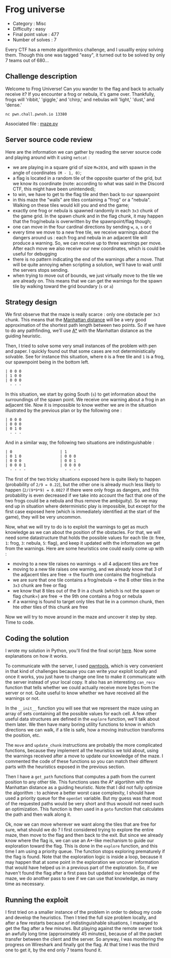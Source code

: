 # Frog universe

- Category : Misc
- Difficulty : easy
- Final point value : 477
- Number of solves : 7

Every CTF has a remote algorithmics challenge, and I usuallly enjoy solving them. Though this one was tagged "easy", it turned out to be solved by only 7 teams out of 680...

## Challenge description

Welcome to Frog Universe! Can you wander to the flag and back to actually receive it? If you encounter a frog or nebula, it's game over. Thankfully, frogs will 'ribbit,' 'giggle,' and 'chirp,' and nebulas will 'light,' 'dust,' and 'dense.'
```
nc pwn.chall.pwnoh.io 13380
```
Associated file : [maze.py](./maze.py)

## Server source code review

Here are the information we can gather by reading the server source code and playing around with it using `netcat` :
- we are playing in a square grid of size `M=2034`, and with spawn in the angle of coordinates `(M - 1, 0)`;
- a flag is located in a random tile of the opposite quarter of the grid, but we know its coordinate (note: according to what was said in the Discord CTF, this might have been unintended);
- to win, we have to get to the flag tile and then back to our spawnpoint
- in this maze the "walls" are tiles containing a "frog" or a "nebula". Walking on these tiles would kill you and end the game;
- exactly one frog or nebula is spawned randomly in each `3x3` chunk of the game grid. In the spawn chunk and in the flag chunk, it may happen that the frog/nebula is overwritten by the spawnpoint/flag though;
- one can move in the four cardinal directions by sending `w`, `a`, `s` or `d`
- every time we move to a new free tile, we receive warnings about the dangers around us : each frog and nebula in an adjacent tile will produce a warning. So, we can receive up to three warnings per move. After each move we also receive our new coordinates, which is could be useful for debugging
- there is no pattern indicating the end of the warnings after a move. That will be quite annoying when scripting a solution, we'll have to wait until the servers stops sending.
- when trying to move out of bounds, we just virtually move to the tile we are already on. This means that we can get the warnings for the spawn tile by walking toward the grid boundary (`s` or `a`)

## Strategy design

We first observe that the maze is really scarce : only one obstacle per `3x3` chunk. This means that the [Manhattan distance](https://en.wikipedia.org/wiki/Taxicab_geometry) will be a very good approximation of the shortest path length between two points. So if we have to do any pathfinding, we'll use [A*](https://en.wikipedia.org/wiki/A*_search_algorithm) with the Manhattan distance as the guiding heuristic.

Then, I tried to solve some very small instances of the problem with pen and paper. I quickly found out that some cases are not deterministically solvable. See for instance this situation, where `0` is a free tile and `1` is a frog, our spawnpoint being in the bottom left.
```
| 0 0 0
| 1 0 0
| 0 0 0
  - - -
```
In this situation, we start by going South (`s`) to get information about the surroundings of the spawn point. We receive one warning about a frog in an adjacent tile. Now it is impossible to know wether we are in the situation illustrated by the previous plan or by the following one :
```
| 0 0 0
| 0 0 0
| 0 1 0
  - - -
```
And in a similar way, the following two situations are indistinguishable :
```
| 0                     | 1
| 0 1 0                 | 0 0 0
| 0 0 0                 | 0 0 1
| 0 0 0 1               | 0 0 0 0
  - - - -                 - - - -
```
The first of the two tricky situations exposed here is quite likely to happen (probability of `2/9 = 0.22`), but the other one is already much less likely to happen (`2/(9*9*9) = 0.0027` if there were only frogs as dangers, and this probability is even decreased if we take into account the fact that one of the two frogs could be a nebula and thus remove the ambiguity). So we may end up in situation where deterministic play is impossible, but except for the first case exposed here (which is immediately identified at the start of the game), they will be very uncommon.

Now, what we will try to do is to exploit the warnings to get as much knowledge as we can about the position of the obstacles. For that, we will need some datastructure that holds the possible values for each tile (`0`: free, `1`: frog, `3`: nebula, `5`: flag), and keep it updated with the information we get from the warnings. Here are some heuristics one could easily come up with :
- moving to a new tile raises no warnings -> all 4 adjacent tiles are free
- moving to a new tile raises one warning, and we already know that 3 of the adjacent tiles are free -> the fourth one contains the frog/nebula
- we are sure that one tile contains a frog/nebula -> the 8 other tiles in the `3x3` chunk are free or flag
- we know that 8 tiles out of the 9 in a chunk (which is not the spawn or flag chunk=) are free -> the 9th one contains a frog or nebula
- if a warning is found to target only tiles that lie in a common chunk, then hte other tiles of this chunk are free

Now we will try to move around in the maze and uncover it step by step. Time to code.

## Coding the solution

I wrote my solution in Python, you'll find the final script [here](exploit.py). Now some explanations on how it works.

To communicate with the server, I used [pwntools](https://docs.pwntools.com/en/stable/intro.html), which is very convenient in that kind of challenges because you can write your exploit locally and once it works, you just have to change one line to make it communicate with the server instead of your local copy. It also has an interesting `can_recv` function that tells whether we could actually receive more bytes from the server or not. Quite useful to know whether we have received all the warnings or not.

In the `__init__` function you will see that we represent the maze using an array of sets containing all the possible values for each cell. A few other useful data structures are defined in the `explore` function, we'll talk about them later. We then have many boring utility functions to know in which directions we can walk, if a tile is safe, how a moving instruction transforms the position, etc.

The `move` and `update_chunk` instructions are probably the more complicated functions, because they implement all the heuristics we told about, using the warnings received after a move to update our knowledge of the maze. I commented the code of these functions so you can match their different parts with the heuristics exposed in the previous section.

Then I have a `get_path` functions that computes a path from the current position to any other tile. This functions uses the A* algortihm with the Manhattan distance as a guiding heuristic. Note that I did not fully optimize the algorithm : to achieve a better worst case complexity, I should have used a priority queue for the `openSet` variable. But my guess was that most of the requested paths would be very short and thus woould not need such an optimization. This function is then used in a `goto` function that calculates the path and then walk along it.

Ok, now we can move wherever we want along the tiles that are free for sure, what should we do ? I first considered trying to explore the entire maze, then move to the flag and then back to the exit. But since we already know where the flag is, we can use an A*-like mechanism to guide our exploration toward the flag. This is done in the `explore` function, and this time I am using a priority queue. The function stops exploring prematurely if the flag is found. Note that the exploration logic is inside a loop, because it may happen that at some point in the exploration we uncover information that would have helped us in a previous part of the exploration. So, if we haven't found the flag after a first pass but updated our knowledge of the maze, we do another pass to see if we can use that knowledge, as many time as necessary.

## Running the exploit

I first tried on a smaller instance of the problem in order to debug my code and develop the heuristics. Then I tried the full size problem locally, and after a few restarts because of indistinguishable situations, I managed to get the flag after a few minutes. But playing against the remote server took an awfully long time (approximately 45 minutes), because of all the packet transfer between the client and the server. So anyway, I was monitoring the progress on Wireshark and finally got the flag. At that time I was the third one to get it, by the end only 7 teams found it.

